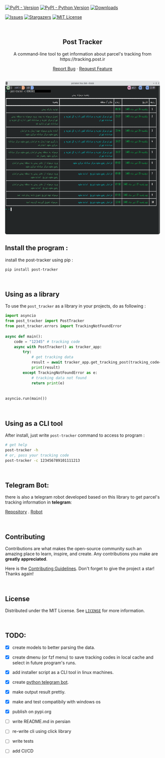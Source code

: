 <a name="readme-top"></a>

<!-- PROJECT SHIELDS -->

[![PyPI - Version][pypi-version-shields]][pypi-url]
[![PyPI - Python Version][pypi-python-versions-shields]][pypi-url]
[![Downloads](https://static.pepy.tech/badge/post-tracker)][pypi-url]

<!--[![Contributors][contributors-shield]][contributors-url]-->
<!-- [![Forks][forks-shield]][forks-url]-->

<!-- [![Tests][tests-shield]][github-repo-url] -->
[![Issues][issues-shield]][issues-url]
[![Stargazers][stars-shield]][stars-url]
[![MIT License][license-shield]][license-url]


<!-- PROJECT LOGO -->

<br />

<div align="center">

  <h2 align="center">Post Tracker</h2>

  <p align="center">
A command-line tool to get information about parcel's tracking from https://tracking.post.ir
  </p>

  <a href="https://github.com/amiraref/post-tracker/issues">Report Bug</a>
  ·
  <a href="https://github.com/amiraref/post-tracker/issues">Request Feature</a>


  <br/>

  <a href="#">
      <img src="https://raw.githubusercontent.com/amiraref/post-tracker/master/images/output-2.png?raw=true" alt="Screenshot" height="500" style="border-radius: 5px;">
  </a>

</div>



## Install the program :
install the post-tracker using pip :
```bash
pip install post-tracker
```

<br/>

## Using as a library
To use the `post_tracker` as a library in your projects, do as following :

```python
import asyncio
from post_tracker import PostTracker
from post_tracker.errors import TrackingNotFoundError

async def main():
    code = "12345" # tracking code
    async with PostTracker() as tracker_app:
        try:
            # get tracking data
            result = await tracker_app.get_tracking_post(tracking_code=code)
            print(result)
        except TrackingNotFoundError as e:
            # tracking data not found
            return print(e)


asyncio.run(main())
```

<br/>


## Using as a CLI tool
After install, just write `post-tracker` command to access to program :
```bash
# get help
post-tracker -h
# or, pass your tracking code
post-tracker -c 123456789101111213
```

<br/>

## Telegram Bot:
there is also a telegram robot developed based on this library to get parcel's tracking information in **telegram**:

[Repository](https://github.com/amirAref/post-tracker-bot)
.
[Robot](https://t.me/IRPostTrackerbot)


<br/>

<!-- CONTRIBUTING -->

## Contributing

Contributions are what makes the open-source community such an amazing place to learn, inspire, and create. Any contributions you make are **greatly appreciated**.

Here is the [Contributing Guidelines](https://github.com/amiraref/post-tracker/blob/master/CONTRIBUTING.md).
Don't forget to give the project a star! Thanks again!

<br/>

<!-- LICENSE -->

## License

Distributed under the MIT License. See [`LICENSE`](https://github.com/amiraref/post-tracker/blob/master/LICENSE) for more information.

<br/>
<!-- TODO-->

## TODO:
- [x] create models to better parsing the data.
- [x] create dmenu (or fzf menu) to save tracking codes in local cache and select in future program's runs.
- [x] add installer script as a CLI tool in linux machines.
- [x] create [python telegram bot](https://github.com/amiraref/post-tracker-bot).
- [x] make output result prettiy.
- [x] make and test compatibily with windows os
- [x] publish on pypi.org
- [ ] write README.md in persian
- [ ] re-write cli using click library
- [ ] write tests
- [ ] add CI/CD




<!-- MARKDOWN LINKS & IMAGES -->
<!-- SHIELDS -->
[contributors-shield]: https://img.shields.io/github/contributors/amiraref/post-tracker.svg?style=for-the-badge
[forks-shield]: https://img.shields.io/github/forks/amiraref/post-tracker.svg?style=for-the-badge
[stars-shield]: https://img.shields.io/github/stars/amiraref/post-tracker?style=flat&color=green
[issues-shield]: https://img.shields.io/github/issues/amiraref/post-tracker.svg
[license-shield]: https://img.shields.io/github/license/amiraref/post-tracker.svg
<!-- other links -->
[contributors-url]: https://github.com/amiraref/post-tracker/graphs/contributors
[forks-url]: https://github.com/amiraref/post-tracker/network/members
[stars-url]: https://github.com/amiraref/post-tracker/stargazers
[issues-url]: https://github.com/amiraref/post-tracker/issues
[license-url]: https://github.com/amiraref/post-tracker/blob/master/LICENSE
[pypi-url]: https://pypi.org/project/post-tracker
[github-repo-url]: https://github.com/amiraref/post-tracker

<!-- [product-screenshot]: images/screenshot.png -->

[Pydantic.badge]: https://img.shields.io/badge/pydantic-black?style=for-the-badge&logo=pydantic&logoColor=red
[Httpx.badge]: https://img.shields.io/badge/Httpx-gray?style=for-the-badge
[tests-shield]: https://github.com/amiraref/post-tracker/actions/workflows/tests.yml/badge.svg
[pypi-version-shields]: https://img.shields.io/pypi/v/post-tracker
[pypi-python-versions-shields]: https://img.shields.io/pypi/pyversions/post-tracker
